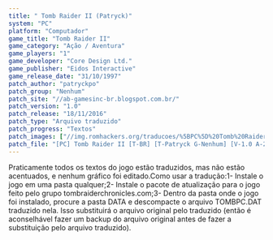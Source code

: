 ```yaml
---
title: " Tomb Raider II (Patryck)"
system: "PC"
platform: "Computador"
game_title: "Tomb Raider II"
game_category: "Ação / Aventura"
game_players: "1"
game_developer: "Core Design Ltd."
game_publisher: "Eidos Interactive"
game_release_date: "31/10/1997"
patch_author: "patryckpo"
patch_group: "Nenhum"
patch_site: "//ab-gamesinc-br.blogspot.com.br/"
patch_version: "1.0"
patch_release: "18/11/2016"
patch_type: "Arquivo traduzido"
patch_progress: "Textos"
patch_images: ["//img.romhackers.org/traducoes/%5BPC%5D%20Tomb%20Raider%202%20-%20Patryck%20-%201.jpg","//img.romhackers.org/traducoes/%5BPC%5D%20Tomb%20Raider%202%20-%20Patryck%20-%202.jpg","//img.romhackers.org/traducoes/%5BPC%5D%20Tomb%20Raider%202%20-%20Patryck%20-%203.jpg"]
patch_file: "[PC] Tomb Raider II [T-BR] [T-Patryck G-Nenhum] [V-1.0 A-2016].zip"
---
```

Praticamente todos os textos do jogo estão traduzidos, mas não estão acentuados, e nenhum gráfico foi editado.Como usar a tradução:1- Instale o jogo em uma pasta qualquer;2- Instale o pacote de atualização para o jogo feito pelo grupo tombraiderchronicles.com;3- Dentro da pasta onde o jogo foi instalado, procure a pasta DATA e descompacte o arquivo TOMBPC.DAT traduzido nela. Isso substituirá o arquivo original pelo traduzido (então é aconselhável fazer um backup do arquivo original antes de fazer a substituição pelo arquivo traduzido).